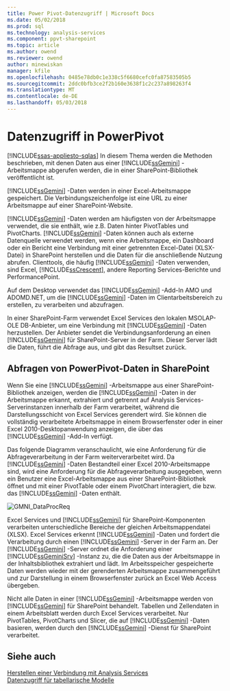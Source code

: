 ```yaml
---
title: Power Pivot-Datenzugriff | Microsoft Docs
ms.date: 05/02/2018
ms.prod: sql
ms.technology: analysis-services
ms.component: ppvt-sharepoint
ms.topic: article
ms.author: owend
ms.reviewer: owend
author: minewiskan
manager: kfile
ms.openlocfilehash: 0485e78db0c1e338c5f6680cefc0fa87583505b5
ms.sourcegitcommit: 2ddc0bfb3ce2f2b160e3638f1c2c237a898263f4
ms.translationtype: MT
ms.contentlocale: de-DE
ms.lasthandoff: 05/03/2018
---
```

# <a name="power-pivot-data-access"></a>Datenzugriff in PowerPivot
[!INCLUDE[ssas-appliesto-sqlas](../../includes/ssas-appliesto-sqlas.md)]
  In diesem Thema werden die Methoden beschrieben, mit denen Daten aus einer [!INCLUDE[ssGemini](../../includes/ssgemini-md.md)] -Arbeitsmappe abgerufen werden, die in einer SharePoint-Bibliothek veröffentlicht ist.  
  
 [!INCLUDE[ssGemini](../../includes/ssgemini-md.md)] -Daten werden in einer Excel-Arbeitsmappe gespeichert. Die Verbindungszeichenfolge ist eine URL zu einer Arbeitsmappe auf einer SharePoint-Website.  
  
 [!INCLUDE[ssGemini](../../includes/ssgemini-md.md)] -Daten werden am häufigsten von der Arbeitsmappe verwendet, die sie enthält, wie z.B. Daten hinter PivotTables und PivotCharts. [!INCLUDE[ssGemini](../../includes/ssgemini-md.md)] -Daten können auch als externe Datenquelle verwendet werden, wenn eine Arbeitsmappe, ein Dashboard oder ein Bericht eine Verbindung mit einer getrennten Excel-Datei (XLSX-Datei) in SharePoint herstellen und die Daten für die anschließende Nutzung abrufen. Clienttools, die häufig [!INCLUDE[ssGemini](../../includes/ssgemini-md.md)] -Daten verwenden, sind Excel, [!INCLUDE[ssCrescent](../../includes/sscrescent-md.md)], andere Reporting Services-Berichte und PerformancePoint.  
  
 Auf dem Desktop verwendet das [!INCLUDE[ssGemini](../../includes/ssgemini-md.md)] -Add-In AMO und ADOMD.NET, um die [!INCLUDE[ssGemini](../../includes/ssgemini-md.md)] -Daten im Clientarbeitsbereich zu erstellen, zu verarbeiten und abzufragen.  
  
 In einer SharePoint-Farm verwendet Excel Services den lokalen MSOLAP-OLE DB-Anbieter, um eine Verbindung mit [!INCLUDE[ssGemini](../../includes/ssgemini-md.md)] -Daten herzustellen. Der Anbieter sendet die Verbindungsanforderung an einen [!INCLUDE[ssGemini](../../includes/ssgemini-md.md)] für SharePoint-Server in der Farm. Dieser Server lädt die Daten, führt die Abfrage aus, und gibt das Resultset zurück.  
  
##  <a name="queryproc"></a> Abfragen von PowerPivot-Daten in SharePoint  
 Wenn Sie eine [!INCLUDE[ssGemini](../../includes/ssgemini-md.md)] -Arbeitsmappe aus einer SharePoint-Bibliothek anzeigen, werden die [!INCLUDE[ssGemini](../../includes/ssgemini-md.md)] -Daten in der Arbeitsmappe erkannt, extrahiert und getrennt auf Analysis Services-Serverinstanzen innerhalb der Farm verarbeitet, während die Darstellungsschicht von Excel Services gerendert wird. Sie können die vollständig verarbeitete Arbeitsmappe in einem Browserfenster oder in einer Excel 2010-Desktopanwendung anzeigen, die über das [!INCLUDE[ssGemini](../../includes/ssgemini-md.md)] -Add-In verfügt.  
  
 Das folgende Diagramm veranschaulicht, wie eine Anforderung für die Abfrageverarbeitung in der Farm weiterverarbeitet wird. Da [!INCLUDE[ssGemini](../../includes/ssgemini-md.md)] -Daten Bestandteil einer Excel 2010-Arbeitsmappe sind, wird eine Anforderung für die Abfrageverarbeitung ausgegeben, wenn ein Benutzer eine Excel-Arbeitsmappe aus einer SharePoint-Bibliothek öffnet und mit einer PivotTable oder einem PivotChart interagiert, die bzw. das [!INCLUDE[ssGemini](../../includes/ssgemini-md.md)] -Daten enthält.  
  
 ![GMNI_DataProcReq](../../analysis-services/power-pivot-sharepoint/media/gmni-dataprocreq.gif "GMNI_DataProcReq")  
  
 Excel Services und [!INCLUDE[ssGemini](../../includes/ssgemini-md.md)] für SharePoint-Komponenten verarbeiten unterschiedliche Bereiche der gleichen Arbeitsmappendatei (XLSX). Excel Services erkennt [!INCLUDE[ssGemini](../../includes/ssgemini-md.md)] -Daten und fordert die Verarbeitung durch einen [!INCLUDE[ssGemini](../../includes/ssgemini-md.md)] -Server in der Farm an. Der [!INCLUDE[ssGemini](../../includes/ssgemini-md.md)] -Server ordnet die Anforderung einer [!INCLUDE[ssGeminiSrv](../../includes/ssgeminisrv-md.md)] -Instanz zu, die die Daten aus der Arbeitsmappe in der Inhaltsbibliothek extrahiert und lädt. Im Arbeitsspeicher gespeicherte Daten werden wieder mit der gerenderten Arbeitsmappe zusammengeführt und zur Darstellung in einem Browserfenster zurück an Excel Web Access übergeben.  
  
 Nicht alle Daten in einer [!INCLUDE[ssGemini](../../includes/ssgemini-md.md)] -Arbeitsmappe werden von [!INCLUDE[ssGemini](../../includes/ssgemini-md.md)] für SharePoint behandelt. Tabellen und Zellendaten in einem Arbeitsblatt werden durch Excel Services verarbeitet. Nur PivotTables, PivotCharts und Slicer, die auf [!INCLUDE[ssGemini](../../includes/ssgemini-md.md)] -Daten basieren, werden durch den [!INCLUDE[ssGemini](../../includes/ssgemini-md.md)] -Dienst für SharePoint verarbeitet.  
  
## <a name="see-also"></a>Siehe auch  
 [Herstellen einer Verbindung mit Analysis Services](../../analysis-services/instances/connect-to-analysis-services.md)   
 [Datenzugriff für tabellarische Modelle](../../analysis-services/tabular-models/tabular-model-data-access.md)  
  
  
